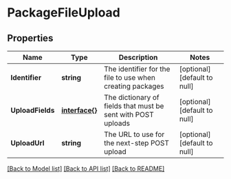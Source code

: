 # PackageFileUpload

## Properties
Name | Type | Description | Notes
------------ | ------------- | ------------- | -------------
**Identifier** | **string** | The identifier for the file to use when creating packages | [optional] [default to null]
**UploadFields** | [**interface{}**](interface{}.md) | The dictionary of fields that must be sent with POST uploads | [optional] [default to null]
**UploadUrl** | **string** | The URL to use for the next-step POST upload | [optional] [default to null]

[[Back to Model list]](../README.md#documentation-for-models) [[Back to API list]](../README.md#documentation-for-api-endpoints) [[Back to README]](../README.md)


